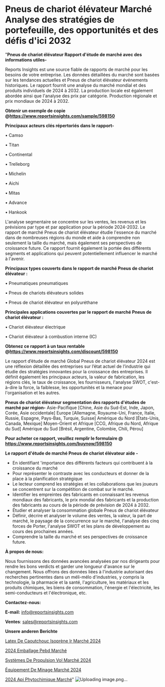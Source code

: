 # Pneus de chariot élévateur Marché Analyse des stratégies de portefeuille, des opportunités et des défis d'ici 2032

"<strong>Pneus de chariot élévateur Rapport d'étude de marché avec des informations utiles-</strong>

Reports Insights est une source fiable de rapports de marché pour les besoins de votre entreprise. Les données détaillées du marché sont basées sur les tendances actuelles et Pneus de chariot élévateur événements historiques. Le rapport fournit une analyse du marché mondial et des produits individuels de 2024 à 2032. La production locale est également abordée ainsi que l'analyse des prix par catégorie. Production régionale et prix mondiaux de 2024 à 2032.

<strong><b>Obtenir un exemple de copie @</b></strong><a href=https://www.reportsinsights.com/sample/598150><strong><b>https://www.reportsinsights.com/sample/598150</b></strong></a>

<b>Principaux acteurs clés répertoriés dans le rapport-</b>

<b> </b>• Camso

• Titan

• Continental

• Trelleborg

• Michelin

• Aichi

• Mitas

• Advance

• Hankook

L'analyse segmentaire se concentre sur les ventes, les revenus et les prévisions par type et par application pour la période 2024-2032. Le rapport de marché Pneus de chariot élévateur étudie l'essence du marché dans de nombreuses régions du monde et aide à comprendre non seulement la taille du marché, mais également ses perspectives de croissance future. Ce rapport fournit également la portée des différents segments et applications qui peuvent potentiellement influencer le marché à l'avenir.

<strong>Principaux types couverts dans le rapport de marché Pneus de chariot élévateur :</strong>

• Pneumatiques pneumatiques

• Pneus de chariots élévateurs solides

• Pneus de chariot élévateur en polyuréthane

<strong>Principales applications couvertes par le rapport de marché Pneus de chariot élévateur :</strong>

• Chariot élévateur électrique

• Chariot élévateur à combustion interne (IC)

<strong><b>Obtenez ce rapport à un taux rentable @</b></strong><a href=https://www.reportsinsights.com/discount/598150><strong><b>https://www.reportsinsights.com/discount/598150</b></strong></a>

Le rapport d’étude de marché Global Pneus de chariot élévateur 2024 est une réflexion détaillée des entreprises sur l’état actuel de l’industrie qui étudie des stratégies innovantes pour la croissance des entreprises. Il définit également les principaux acteurs, la valeur de fabrication, les régions clés, le taux de croissance, les fournisseurs, l'analyse SWOT, c'est-à-dire la force, la faiblesse, les opportunités et la menace pour l'organisation et les autres.

<strong>Pneus de chariot élévateur segmentation des rapports d'études de marché par région-</strong>
Asie-Pacifique [Chine, Asie du Sud-Est, Inde, Japon, Corée, Asie occidentale]
Europe [Allemagne, Royaume-Uni, France, Italie, Russie, Espagne, Pays-Bas, Turquie, Suisse]
Amérique du Nord [États-Unis, Canada, Mexique]
Moyen-Orient et Afrique [CCG, Afrique du Nord, Afrique du Sud]
Amérique du Sud [Brésil, Argentine, Colombie, Chili, Pérou]

<strong>Pour acheter ce rapport, veuillez remplir le formulaire @   <a href=https://www.reportsinsights.com/buynow/598150>https://www.reportsinsights.com/buynow/598150</a></strong>

<strong>Le rapport d'étude de marché Pneus de chariot élévateur aide -</strong>
<ul>
  <li>En identifiant 'importance des différents facteurs qui contribuent à la croissance du marché</li>
  <li>Pour représenter le contraste avec les conducteurs et donner de la place à la planification stratégique</li>
  <li>Le lecteur comprend les stratégies et les collaborations que les joueurs se concentrent sur la compétition de combat sur le marché.</li>
  <li>Identifier les empreintes des fabricants en connaissant les revenus mondiaux des fabricants, le prix mondial des fabricants et la production des fabricants au cours de la période de prévision de 2024 à 2032.</li>
  <li>Étudier et analyser la consommation globale Pneus de chariot élévateur</li>
  <li>Définir, décrire et analyser le volume des ventes, la valeur, la part de marché, le paysage de la concurrence sur le marché, l'analyse des cinq forces de Porter, l'analyse SWOT et les plans de développement au cours des prochaines années.</li>
  <li>Comprendre la taille du marché et ses perspectives de croissance future.</li>
</ul>
<strong>À propos de nous:</strong>

Nous fournissons des données avancées analysées par nos dirigeants pour rendre les bons verdicts et garder une longueur d'avance sur le changement. Nous offrons des données liées à l'industrie autorisant des recherches pertinentes dans un méli-mélo d'industries, y compris la technologie, la pharmacie et la santé, l'agriculture, les matériaux et les produits chimiques, les biens de consommation, l'énergie et l'électricité, les semi-conducteurs et l'électronique, etc.

<strong>Contactez-nous:</strong>

<strong>E-mail:</strong> <a href=mailto:info@reportsinsights.com>info@reportsinsights.com</a>

<strong>Ventes</strong>: <a href=mailto:sales@reportsinsights.com>sales@reportsinsights.com</a>

<strong>Unsere anderen Berichte</strong>

<a href=https://www.linkedin.com/pulse/latex-de-caoutchouc-isoprène-ir-marché-rapport-jdz2c/>Latex De Caoutchouc Isoprène Ir Marché 2024</a>

<a href=https://www.linkedin.com/pulse/2024-emballage-pebd-march%C3%A9-informations-tpaac/>2024 Emballage Pebd Marché</a>

<a href=https://www.linkedin.com/pulse/systèmes-de-propulsion-vol-marché-analyse-des-jrgrc/>Systèmes De Propulsion Vol Marché 2024</a>

<a href=https://www.linkedin.com/pulse/équipement-de-minage-marché-aperçus-dune-kwbkc/>Équipement De Minage Marché 2024</a>

<a href=https://www.linkedin.com/pulse/2024-api-phytochimique-march%C3%A9-segmentation-tendances-voumc/>2024 Api Phytochimique Marché</a>"
![Uploading image.png…]()
